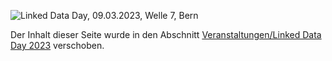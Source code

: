 ![Linked Data Day, 09.03.2023, Welle 7, Bern](/static-assets/img/linked-data-day-2023.jpg)

Der Inhalt dieser Seite wurde in den Abschnitt [Veranstaltungen/Linked Data Day 2023](/events/linked-data-day-2023/?lang=de) verschoben.

